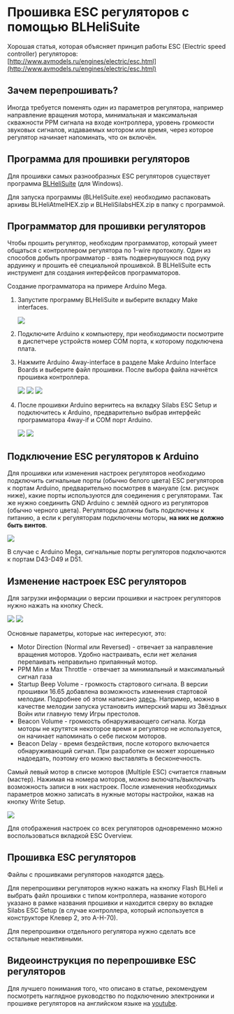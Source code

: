 # Прошивка ESC регуляторов с помощью BLHeliSuite

Хорошая статья, которая объясняет принцип работы ESC \(Electric speed controller\) регуляторов: [http://www.avmodels.ru/engines/electric/esc.html](http://www.avmodels.ru/engines/electric/esc.html)

## Зачем перепрошивать?

Иногда требуется поменять один из параметров регулятора, например направление вращения мотора, минимальная и максимальная скважности PPM сигнала на входе контроллера, уровень громкости звуковых сигналов, издаваемых мотором или время, через которое регулятор начинает напоминать, что он включён.

## Программа для прошивки регуляторов

Для прошивки самых разнообразных ESC регуляторов существует программа [BLHeliSuite](https://github.com/4712/BLHeliSuite) \(для Windows\).

Для запуска программы \(BLHeliSuite.exe\) необходимо распаковать архивы BLHeliAtmelHEX.zip и BLHeliSilabsHEX.zip в папку с программой.

## Программатор для прошивки регуляторов

Чтобы прошить регулятор, необходим программатор, который умеет общаться с контроллером регулятора по 1-wire протоколу. Один из способов добыть программатор - взять подвернувшуюся под руку ардуинку и прошить её специальной прошивкой. В BLHeliSuite есть инструмент для создания интерфейсов программаторов.

Создание программатора на примере Arduino Mega.

1. Запустите программу BLHeliSuite и выберите вкладку Make interfaces.

   ![](../assets/BLHeliSuite_SiLabs_ESC_Setup_2.png)

2. Подключите Arduino к компьютеру, при необходимости посмотрите в диспетчере устройств номер COM порта, к которому подключена плата.

3. Нажмите Arduino 4way-interface в разделе Make Arduino Interface Boards и выберите файл прошивки. После выбора файла начнётся прошивка контроллера.

   ![](../assets/BLHeliSuite_Make_Interfaces.png)
   ![](../assets/BLHeliSuite_Interface_Options.png)
   ![](../assets/BLHeliSuite_Arduino_Select_Firmware.png)

4. После прошивки Arduino вернитесь на вкладку Silabs ESC Setup и подключитесь к Arduino, предварительно выбрав интерфейс программатора 4way-if и COM порт Arduino.

   ![](../assets/BLHeliSuite_4way-if_Select.png)
   ![](../assets/BLHeliSuite_ESC_Setup_Connect.png)

## Подключение ESC регуляторов к Arduino

Для прошивки или изменения настроек регуляторов необходимо подключить сигнальные порты (обычно белого цвета) ESC регуляторов к портам Arduino, предварительно посмотрев в мануале (см. рисунок ниже), какие порты используются для соединения с регуляторами. Так же нужно соединить GND Arduino с землёй одного из регуляторов (обычно черного цвета). Регуляторы должны быть подключены к питанию, а если к регуляторам подключены моторы, **на них не должно быть винтов**.

![](../assets/BLHeliSuite_Arduino_Pinout_For_4way-if.png)

В случае с Arduino Mega, сигнальные порты регуляторов подключаются к портам D43-D49 и D51.

## Изменение настроек ESC регуляторов

Для загрузки информации о версии прошивки и настроек регуляторов нужно нажать на кнопку Check.

![](../assets/BLHeliSuite_ESC_Setup_Check.png)
![](../assets/BLHeliSuite_SiLabs_ESC_Setup_1.png)

Основные параметры, которые нас интересуют, это:

* Motor Direction \(Normal или Reversed\) - отвечает за направление вращения моторов. Удобно настраивать, если нет желания перепаивать неправильно припаянный мотор.
* PPM Min и Max Throttle - отвечает за минимальный и максимальный сигнал газа
* Startup Beep Volume - громкость стартового сигнала. В версии прошивки 16.65 добавлена возможность изменения стартовой мелодии. Подробнее об этом написано [здесь](https://github.com/cleanflight/blheli-multishot/releases). Например, можно в качестве мелодии запуска установить имперский марш из Звёздных Войн или главную тему Игры престолов.
* Beacon Volume - громкость обнаруживающего сигнала. Когда моторы не крутятся некоторое время и регулятор не используется, он начинает напоминать о себе писком моторов.
* Beacon Delay - время бездействия, после которого включается обнаруживающий сигнал. При разработке он может хорошенько надоедать, поэтому его можно выставлять в бесконечность.

Самый левый мотор в списке моторов \(Multiple ESC\) считается главным \(мастер\). Нажимая на номера моторов, можно включать/выключать возможность записи в них настроек. После изменения необходимых параметров можно записать в нужные моторы настройки, нажав на кнопку Write Setup.

![](../assets/BLHeliSuite_ESC_Setup_Write_Setup.png)

Для отображения настроек со всех регуляторов одновременно можно воспользоваться вкладкой ESC Overview.

## Прошивка ESC регуляторов

Файлы с прошивками регуляторов находятся [здесь](https://github.com/cleanflight/blheli-multishot/tree/master/BLHeli_S%20SiLabs/Hex%20Files).

Для перепрошивки регуляторов нужно нажать на кнопку Flash BLHeli и выбрать файл прошивки с типом контроллера, название которого указано в рамке названия прошивки и находится сверху во вкладке Silabs ESC Setup (в случае контроллера, который используется в конструкторе Клевер 2, это A-H-70).

Для перепрошивки отдельного регулятора нужно сделать все остальные неактивными.

## Видеоинструкция по перепрошивке ESC регуляторов

Для лучшего понимания того, что описано в статье, рекомендуем посмотреть наглядное руководство по подключению электроники и прошивке регуляторов на английском языке на [youtube](https://www.youtube.com/watch?v=i6lhMcQLRSU&feature=youtu.be).

